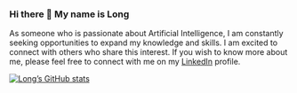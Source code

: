 ### Hi there 👋 My name is Long

As someone who is passionate about Artificial Intelligence, I am constantly seeking opportunities to expand my knowledge and skills. I am excited to connect with others who share this interest. If you wish to know more about me, please feel free to connect with me on my [LinkedIn](https://www.linkedin.com/in/hotuanlong/) profile.

[![Long’s GitHub stats](https://github-readme-stats.vercel.app/api?username=HoTuanLong&count_private=false&show_icons=true&theme=onedark&hide_rank=false)](https://github.com/anuraghazra/github-readme-stats)

<!--
**HoTuanLong/HoTuanLong** is a ✨ _special_ ✨ repository because its `README.md` (this file) appears on your GitHub profile.



<!-- ### 📦 Open-source Packages I co-created
[![Readme Card](https://github-readme-stats.vercel.app/api/pin/?username=vantuan5644&repo=MRI-Pulse-Sequence)](https://pypi.org/project/brainmri-ps/)
 -->
